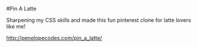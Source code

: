 #Pin A Latte

Sharpening my CSS skills and made this fun pinterest clone for latte lovers like me!

http://penelopecodes.com/pin_a_latte/
